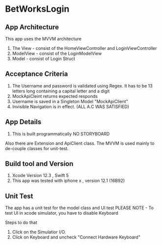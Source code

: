 # BetWorksLogin

## App Architecture
This app uses the MVVM architecture
1. The View - consist of the HomeViewController and LoginViewController 
2. ModelView - consist of the LoginModelView
3. Model - consist of Login Struct

## Acceptance Criteria
1. The Username and password is validated using Regex. It has to be 13 letters long containing a capital letter and a digit 
2. MockApiCleint returns expected responds 
3. Username is saved in a Singleton Model "MockApiClient"
4. Invisible Navigation is in effect.   (ALL A.C WAS SATISFIED)

## App Details
1. This is built programmatically NO STORYBOARD 


Also there are Extension and ApiClient class. 
The MVVM is used mainly to de-couple classes for unit-test.


## Build tool and Version
  1. Xcode Version 12.3 , Swift 5 
  2. This app was tested with iphone x , version 12.1 (16B92)
 


## Unit Test
The app has a unit test for the model class and UI test
PLEASE NOTE - To test UI in xcode simulator, you have to disable Keyboard

Steps to do that  
1. Click on the Simulatior I/O.
2. Click on Keyboard and uncheck "Connect Hardware Keyboard"
